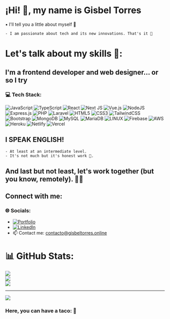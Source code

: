 # ¡Hi! 👋, my name is Gisbel Torres

▪️ I'll tell you a little about myself 💙
```
- I am passionate about tech and its new innovations. That's it 🤪
```

# Let's talk about my skills 🤸‍:

## I'm a frontend developer and web designer... or so I try
### 💻 Tech Stack:
![JavaScript](https://img.shields.io/badge/javascript-%23323330.svg?style=for-the-badge&logo=javascript&logoColor=%23F7DF1E) ![TypeScript](https://img.shields.io/badge/typescript-%23007ACC.svg?style=for-the-badge&logo=typescript&logoColor=white) ![React](https://img.shields.io/badge/react-%2320232a.svg?style=for-the-badge&logo=react&logoColor=%2361DAFB) ![Next JS](https://img.shields.io/badge/Next-black?style=for-the-badge&logo=next.js&logoColor=white) ![Vue.js](https://img.shields.io/badge/vuejs-%2335495e.svg?style=for-the-badge&logo=vuedotjs&logoColor=%234FC08D) ![NodeJS](https://img.shields.io/badge/node.js-6DA55F?style=for-the-badge&logo=node.js&logoColor=white) ![Express.js](https://img.shields.io/badge/express.js-%23404d59.svg?style=for-the-badge&logo=express&logoColor=%2361DAFB) ![PHP](https://img.shields.io/badge/php-%23777BB4.svg?style=for-the-badge&logo=php&logoColor=white) ![Laravel](https://img.shields.io/badge/laravel-%23FF2D20.svg?style=for-the-badge&logo=laravel&logoColor=white) ![HTML5](https://img.shields.io/badge/html5-%23E34F26.svg?style=for-the-badge&logo=html5&logoColor=white) ![CSS3](https://img.shields.io/badge/css3-%231572B6.svg?style=for-the-badge&logo=css3&logoColor=white) ![TailwindCSS](https://img.shields.io/badge/tailwindcss-%2338B2AC.svg?style=for-the-badge&logo=tailwind-css&logoColor=white) ![Bootstrap](https://img.shields.io/badge/bootstrap-%23563D7C.svg?style=for-the-badge&logo=bootstrap&logoColor=white) ![MongoDB](https://img.shields.io/badge/MongoDB-%234ea94b.svg?style=for-the-badge&logo=mongodb&logoColor=white) ![MySQL](https://img.shields.io/badge/mysql-%2300f.svg?style=for-the-badge&logo=mysql&logoColor=white) ![MariaDB](https://img.shields.io/badge/MariaDB-003545?style=for-the-badge&logo=mariadb&logoColor=white) ![LINUX](https://img.shields.io/badge/Linux-FCC624?style=for-the-badge&logo=linux&logoColor=black) ![Firebase](https://img.shields.io/badge/firebase-%23039BE5.svg?style=for-the-badge&logo=firebase) ![AWS](https://img.shields.io/badge/AWS-%23FF9900.svg?style=for-the-badge&logo=amazon-aws&logoColor=white) ![Heroku](https://img.shields.io/badge/heroku-%23430098.svg?style=for-the-badge&logo=heroku&logoColor=white) ![Netlify](https://img.shields.io/badge/netlify-%23000000.svg?style=for-the-badge&logo=netlify&logoColor=#00C7B7) ![Vercel](https://img.shields.io/badge/vercel-%23000000.svg?style=for-the-badge&logo=vercel&logoColor=white)

## I SPEAK ENGLISH!
```
- At least at an intermediate level.
- It's not much but it's honest work 🤪. 
```

## And last but not least, let's work together (but you know, remotely). 💁‍♀️

## Connect with me:
### 🌐 Socials:
- [![Portfolio](https://gisbeltorres.tech/assets/images/portfolio.svg)](https://gisbeltorres.tech) 
- [![LinkedIn](https://img.shields.io/badge/LinkedIn-%230077B5.svg?logo=linkedin&logoColor=white)](https://linkedin.com/in/gisbeltorres) 
- 📫 Contact me: contacto@gisbeltorres.online


# 📊 GitHub Stats:
![](https://github-readme-stats.vercel.app/api?username=gisbelt&theme=dark&hide_border=false&include_all_commits=false&count_private=false)<br/>
![](https://github-readme-streak-stats.herokuapp.com/?user=gisbelt&theme=dark&hide_border=false)<br/>
![](https://github-readme-stats.vercel.app/api/top-langs/?username=gisbelt&theme=dark&hide_border=false&include_all_commits=false&count_private=false&layout=compact)

---
[![](https://visitcount.itsvg.in/api?id=gisbelt&icon=0&color=0)](https://visitcount.itsvg.in)

### Here, you can have a taco: 🌮
